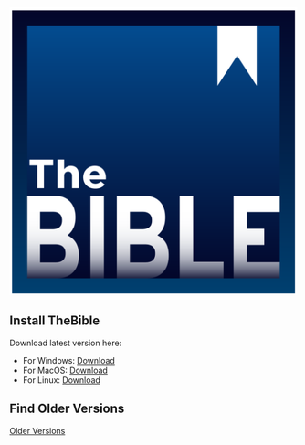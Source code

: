 ![TheBibleLogo](/thbibleicon.png)
## Install TheBible
Download latest version here:
 * For Windows: [Download](https://github.com/saw-jan/thebible-releases/releases/latest/download/)
 * For MacOS: [Download](https://github.com/saw-jan/thebible-releases/releases/latest/download/)
 * For Linux: [Download](https://github.com/saw-jan/thebible-releases/releases/latest/download/)

## Find Older Versions
[Older Versions](https://github.com/saw-jan/thebible-releases/releases/)
